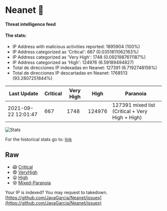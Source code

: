 # Neanet :hocho:
#### Threat intelligence feed
#### The stats:

- IP Address with malicious activities reported: 1895904 (100%)
- IP Address categorized as 'Critical':  667 (0.0351811062163%)
- IP Address categorized as 'Very High':  1748 (0.0921987611187%)
- IP Address categorized as 'High':  124976 (6.59189494827)
- Total de direcciones IP indexadas en Neanet:  127391 (6.7192748156%)
- Total de direcciones IP descartadas en Neanet:  1768513 (93.2807251844%)

| Last Update | Critical | Very High | High | Paranoia |
| --- | --- | --- | --- | --- |
| 2021-09-22 12:01:47 | 667 | 1748 | 124976 | 127391 mixed list (Critical + Very High + High)|

![Stats](https://docs.google.com/spreadsheets/d/e/2PACX-1vSnaNMIXVabIpDJjufMlzH7poXnshF3mgd8Is1g9ytUEzVsP5my4Trn8f-xkoLLQ38xpL3HtmUexLo6/pubchart?oid=501124687&format=image)

For the historical stats go to: [link](/stats.csv)
## Raw
- :scream: [Critical](https://raw.githubusercontent.com/JavaGarcia/Neanet/master/blacklists/neanet_critical.txt)
- :fearful: [VeryHigh](https://raw.githubusercontent.com/JavaGarcia/Neanet/master/blacklists/neanet_veryHigh.txtt)
- :frowning: [High](https://raw.githubusercontent.com/JavaGarcia/Neanet/master/blacklists/neanet_high.txt)
- :dizzy_face: [Mixed-Paranoia](https://raw.githubusercontent.com/JavaGarcia/Neanet/master/blacklists/neanet_all.txt)


Your IP is indexed? You may request to takedown. [https://github.com/JavaGarcia/Neanet/issues](https://github.com/JavaGarcia/Neanet/issues)


















































































































































































































































































































































































































































































































































































































































































































































































































































































































































































































































































































































































































































































































































































































































































































































































































































































































































































































































































































































































































































































































































































































































































































































































































































































































































































































































































































































































































































































































































































































































































































































































































































































































































































































































































































































































































































































































































































































































































































































































































































































































































































































































































































































































































































































































































































































































































































































































































































































































































































































































































































































































































































































































































































































































































































































































































































































































































































































































































































































































































































































































































































































































































































































































































































































































































































































































































































































































































































































































































































































































































































































































































































































































































































































































































































































































































































































































































































































































































































































































































































































































































































































































































































































































































































































































































































































































































































































































































































































































































































































































































































































